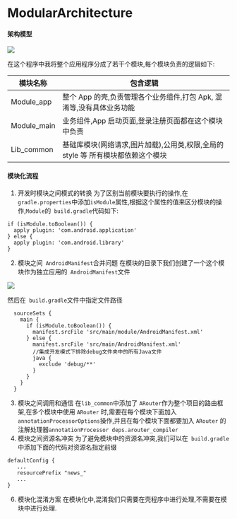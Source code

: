 # ModularArchitecture


#### 架构模型
![](http://muhao.qiniudn.com/15369111265834.jpg)

在这个程序中我将整个应用程序分成了若干个模块,每个模块负责的逻辑如下:

|模块名称|包含逻辑|
| --- |  --- |
| Module_app | 整个 App 的壳,负责管理各个业务组件,打包 Apk, 混淆等,没有具体业务功能 |
| Module_main | 业务组件,App 启动页面,登录注册页面都在这个模块中负责 |
| Lib_common | 基础库模块(网络请求,图片加载),公用类,权限,全局的style 等 所有模块都依赖这个模块|

#### 模块化流程
1. 开发时模块之间模式的转换
为了区别当前模块要执行的操作,在`gradle.properties`中添加`isModule`属性,根据这个属性的值来区分模块的操作,`Module`的` build.gradle`代码如下:

```
if (isModule.toBoolean()) {
  apply plugin: 'com.android.application'
} else {
  apply plugin: 'com.android.library'
}

```

2. 模块之间` AndroidManifest`合并问题
在模块的目录下我们创建了一个这个模块作为独立应用的` AndroidManifest`文件

![](http://muhao.qiniudn.com/15369126976425.jpg)

然后在` build.gradle`文件中指定文件路径

```
  sourceSets {
    main {
      if (isModule.toBoolean()) {
        manifest.srcFile 'src/main/module/AndroidManifest.xml'
      } else {
        manifest.srcFile 'src/main/AndroidManifest.xml'
        //集成开发模式下排除debug文件夹中的所有Java文件
        java {
          exclude 'debug/**'
        }
      }
    }
  }
```

3. 模块之间调用和通信
在`lib_common`中添加了 `ARouter`作为整个项目的路由框架,在多个模块中使用 `ARouter` 时,需要在每个模块下面加入`annotationProcessorOptions`操作,并且在每个模块下面都要加入 `ARouter` 的注解处理器`annotationProcessor deps.arouter_compiler`
4. 模块之间资源名冲突
为了避免模块中的资源名冲突,我们可以在` build.gradle`中添加下面的代码对资源名指定前缀

```
defaultConfig {
   ...
   resourcePrefix "news_"
   ...
}
```
6. 模块化混淆方案
在模块化中,混淆我们只需要在壳程序中进行处理,不需要在模块中进行处理.

